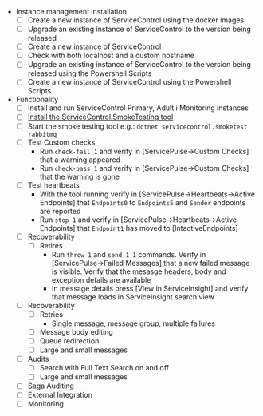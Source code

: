 - Instance management installation
  - [ ] Create a new instance of ServiceControl using the docker images
  - [ ] Upgrade an existing instance of ServiceControl to the version being released
  - [ ] Create a new instance of ServiceControl
  - [ ] Check with both localhost and a custom hostname
  - [ ] Upgrade an existing instance of ServiceControl to the version being released using the Powershell Scripts
  - [ ] Create a new instance of ServiceControl using the Powershell Scripts
- Functionality
  - [ ] Install and run ServiceControl Primary, Adult i Monitoring instances
  - [ ] [Install the ServiceControl.SmokeTesting tool](https://github.com/Particular/ServiceControl.SmokeTest#installing)
  - [ ] Start the smoke testing tool e.g.: `dotnet servicecontrol.smoketest rabbitmq`
  - [ ] Test Custom checks
     - Run `check-fail 1` and verify in [ServicePulse->Custom Checks] that a warning appeared
     - Run `check-pass 1` and verify in [ServicePulse->Custom Checks] that the warning is gone
  - [ ] Test heartbeats
     - With the tool running verify in [ServicePulse->Heartbeats->Active Endpoints] that `Endpoints0` to `Endpoints5` and `Sender` endpoints are reported
     - Run `stop 1` and verify in [ServicePulse->Heartbeats->Active Endpoints] that `Endpoint1` has moved to [IntactiveEndpoints]
  - [ ] Recoverability
     - [ ] Retires 
       - Run `throw 1` and `send 1 1` commands. Verify in [ServicePulse->Failed Messages] that a new failed message is visible. Verify that the mesasge headers, body and exception details are available
       - In message details press [View in ServiceInsight] and verify that message loads in ServiceInsight search view
  - [ ] Recoverability
     - [ ] Retries
        - Single message, message group, multiple failures
     - [ ] Message body editing
     - [ ] Queue redirection
     - [ ] Large and small messages
  - [ ] Audits
     - [ ] Search with Full Text Search on and off
     - [ ] Large and small messages
  - [ ] Saga Auditing
  - [ ] External Integration
  - [ ] Monitoring
